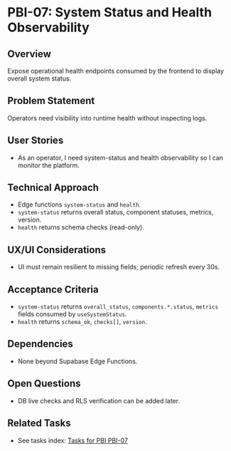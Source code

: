 # PBI-07: System Status and Health Observability

## Overview
Expose operational health endpoints consumed by the frontend to display overall system status.

## Problem Statement
Operators need visibility into runtime health without inspecting logs.

## User Stories
- As an operator, I need system-status and health observability so I can monitor the platform.

## Technical Approach
- Edge functions `system-status` and `health`.
- `system-status` returns overall status, component statuses, metrics, version.
- `health` returns schema checks (read-only).

## UX/UI Considerations
- UI must remain resilient to missing fields; periodic refresh every 30s.

## Acceptance Criteria
- `system-status` returns `overall_status`, `components.*.status`, `metrics` fields consumed by `useSystemStatus`.
- `health` returns `schema_ok`, `checks[]`, `version`.

## Dependencies
- None beyond Supabase Edge Functions.

## Open Questions
- DB live checks and RLS verification can be added later.

## Related Tasks
- See tasks index: [Tasks for PBI PBI-07](./tasks.md)
